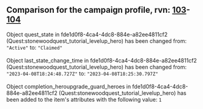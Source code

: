 ## Comparison for the campaign profile, rvn: [103](https://github.com/PRO100KatYT/FortniteProfileRevisions/tree/main/profiles/campaign/103%20campaign.json)-[104](https://github.com/PRO100KatYT/FortniteProfileRevisions/tree/main/profiles/campaign/104%20campaign.json)

Object quest_state in fde1d0f8-4ca4-4dc8-884e-a82ee4811cf2 (Quest:stonewoodquest_tutorial_levelup_hero) has been changed from: `"Active"` to: `"Claimed"`
<br><br>
Object last_state_change_time in fde1d0f8-4ca4-4dc8-884e-a82ee4811cf2 (Quest:stonewoodquest_tutorial_levelup_hero) has been changed from: `"2023-04-08T18:24:48.727Z"` to: `"2023-04-08T18:25:30.797Z"`
<br><br>
Object completion_heroupgrade_guard_heroes in fde1d0f8-4ca4-4dc8-884e-a82ee4811cf2 (Quest:stonewoodquest_tutorial_levelup_hero) has been added to the item's attributes with the following value: `1`
<br><br>
